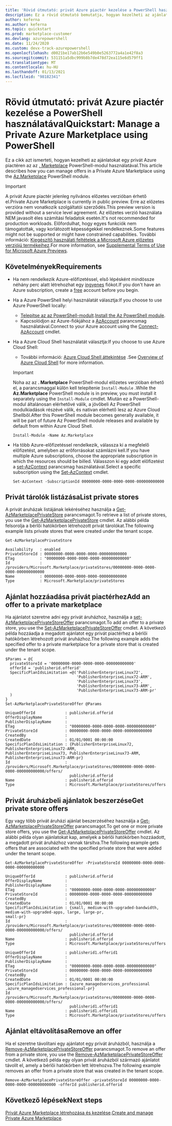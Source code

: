 ```yaml
---
title: 'Rövid útmutató: privát Azure piactér kezelése a PowerShell használatával'
description: Ez a rövid útmutató bemutatja, hogyan kezelheti az ajánlatokat egy privát Azure piactéren a Azure PowerShell használatával.
author: keferna
ms.author: keferna
ms.topic: quickstart
ms.prod: marketplace-customer
ms.devlang: azurepowershell
ms.date: 11/24/2020
ms.custom: devx-track-azurepowershell
ms.openlocfilehash: d0021be17ab12b6e549b0e5263772a4a1e42f8a3
ms.sourcegitcommit: 531151a5dbc999b8b7de478d72ea115e6d579ff1
ms.translationtype: MT
ms.contentlocale: hu-HU
ms.lasthandoff: 01/13/2021
ms.locfileid: "98182341"
---
```

# <a name="quickstart-manage-a-private-azure-marketplace-using-powershell"></a><span data-ttu-id="4232b-103">Rövid útmutató: privát Azure piactér kezelése a PowerShell használatával</span><span class="sxs-lookup"><span data-stu-id="4232b-103">Quickstart: Manage a Private Azure Marketplace using PowerShell</span></span>

<span data-ttu-id="4232b-104">Ez a cikk azt ismerteti, hogyan kezelheti az ajánlatokat egy privát Azure piactéren az az [. Marketplace](/powershell/module/az.marketplace) PowerShell-modul használatával.</span><span class="sxs-lookup"><span data-stu-id="4232b-104">This article describes how you can manage offers in a Private Azure Marketplace using the [Az.Marketplace](/powershell/module/az.marketplace) PowerShell module.</span></span>

> [!IMPORTANT]
> <span data-ttu-id="4232b-105">A privát Azure piactér jelenleg nyilvános előzetes verzióban érhető el.</span><span class="sxs-lookup"><span data-stu-id="4232b-105">Private Azure Marketplace is currently in public preview.</span></span> <span data-ttu-id="4232b-106">Erre az előzetes verzióra nem vonatkozik szolgáltatói szerződés.</span><span class="sxs-lookup"><span data-stu-id="4232b-106">This preview version is provided without a service level agreement.</span></span> <span data-ttu-id="4232b-107">Az előzetes verzió használata NEM javasolt éles számítási feladatok esetén.</span><span class="sxs-lookup"><span data-stu-id="4232b-107">It's not recommended for production workloads.</span></span> <span data-ttu-id="4232b-108">Előfordulhat, hogy egyes funkciók nem támogatottak, vagy korlátozott képességekkel rendelkeznek.</span><span class="sxs-lookup"><span data-stu-id="4232b-108">Some features might not be supported or might have constrained capabilities.</span></span> <span data-ttu-id="4232b-109">További információ: [Kiegészítő használati feltételek a Microsoft Azure előzetes verziójú termékeihez](https://azure.microsoft.com/support/legal/preview-supplemental-terms/).</span><span class="sxs-lookup"><span data-stu-id="4232b-109">For more information, see [Supplemental Terms of Use for Microsoft Azure Previews](https://azure.microsoft.com/support/legal/preview-supplemental-terms/).</span></span>

## <a name="requirements"></a><span data-ttu-id="4232b-110">Követelmények</span><span class="sxs-lookup"><span data-stu-id="4232b-110">Requirements</span></span>

* <span data-ttu-id="4232b-111">Ha nem rendelkezik Azure-előfizetéssel, első lépésként mindössze néhány perc alatt létrehozhat egy [ingyenes](https://azure.microsoft.com/free/) fiókot.</span><span class="sxs-lookup"><span data-stu-id="4232b-111">If you don't have an Azure subscription, create a [free](https://azure.microsoft.com/free/) account before you begin.</span></span>

* <span data-ttu-id="4232b-112">Ha a Azure PowerShell helyi használatát választja:</span><span class="sxs-lookup"><span data-stu-id="4232b-112">If you choose to use Azure PowerShell locally:</span></span>
  * <span data-ttu-id="4232b-113">[Telepítse az az PowerShell-modult](/powershell/azure/install-az-ps).</span><span class="sxs-lookup"><span data-stu-id="4232b-113">[Install the Az PowerShell module](/powershell/azure/install-az-ps).</span></span>
  * <span data-ttu-id="4232b-114">Kapcsolódjon az Azure-fiókjához a [AzAccount](/powershell/module/az.accounts/connect-azaccount) parancsmag használatával.</span><span class="sxs-lookup"><span data-stu-id="4232b-114">Connect to your Azure account using the [Connect-AzAccount](/powershell/module/az.accounts/connect-azaccount) cmdlet.</span></span>
* <span data-ttu-id="4232b-115">Ha a Azure Cloud Shell használatát választja:</span><span class="sxs-lookup"><span data-stu-id="4232b-115">If you choose to use Azure Cloud Shell:</span></span>
  * <span data-ttu-id="4232b-116">További információ: [Azure Cloud Shell áttekintése](/azure/cloud-shell/overview) .</span><span class="sxs-lookup"><span data-stu-id="4232b-116">See [Overview of Azure Cloud Shell](/azure/cloud-shell/overview) for more information.</span></span>

  > [!IMPORTANT]
  > <span data-ttu-id="4232b-117">Noha az az **. Marketplace** PowerShell-modul előzetes verzióban érhető el, a parancsmaggal külön kell telepítenie `Install-Module` .</span><span class="sxs-lookup"><span data-stu-id="4232b-117">While the **Az.Marketplace** PowerShell module is in preview, you must install it separately using the `Install-Module` cmdlet.</span></span> <span data-ttu-id="4232b-118">Miután ez a PowerShell-modul általánosan elérhetővé válik, a jövőbeli Az PowerShell modulkiadások részévé válik, és natívan elérhető lesz az Azure Cloud Shellből.</span><span class="sxs-lookup"><span data-stu-id="4232b-118">After this PowerShell module becomes generally available, it will be part of future Az PowerShell module releases and available by default from within Azure Cloud Shell.</span></span>

  ```azurepowershell-interactive
  Install-Module -Name Az.Marketplace
  ```

* <span data-ttu-id="4232b-119">Ha több Azure-előfizetéssel rendelkezik, válassza ki a megfelelő előfizetést, amelyben az erőforrásokat számlázni kell.</span><span class="sxs-lookup"><span data-stu-id="4232b-119">If you have multiple Azure subscriptions, choose the appropriate subscription in which the resources should be billed.</span></span> <span data-ttu-id="4232b-120">Válasszon ki egy adott előfizetést a [set-AzContext](/powershell/module/az.accounts/set-azcontext) parancsmag használatával.</span><span class="sxs-lookup"><span data-stu-id="4232b-120">Select a specific subscription using the [Set-AzContext](/powershell/module/az.accounts/set-azcontext) cmdlet.</span></span>

  ```azurepowershell-interactive
  Set-AzContext -SubscriptionId 00000000-0000-0000-0000-000000000000
  ```

## <a name="list-private-stores"></a><span data-ttu-id="4232b-121">Privát tárolók listázása</span><span class="sxs-lookup"><span data-stu-id="4232b-121">List private stores</span></span>

<span data-ttu-id="4232b-122">A privát áruházak listájának lekéréséhez használja a [Get-AzMarketplacePrivateStore](/powershell/module/az.marketplace/get-azmarketplaceprivatestore) parancsmagot.</span><span class="sxs-lookup"><span data-stu-id="4232b-122">To retrieve a list of private stores, you use the [Get-AzMarketplacePrivateStore](/powershell/module/az.marketplace/get-azmarketplaceprivatestore) cmdlet.</span></span> <span data-ttu-id="4232b-123">Az alábbi példa felsorolja a bérlői hatókörben létrehozott privát tárolókat.</span><span class="sxs-lookup"><span data-stu-id="4232b-123">The following example lists private stores that were created under the tenant scope.</span></span>

```azurepowershell-interactive
Get-AzMarketplacePrivateStore
```

```Output
Availability   : enabled
PrivateStoreId : 00000000-0000-0000-0000-000000000000
ETag           : "00000000-0000-0000-0000-000000000000"
Id             : /providers/Microsoft.Marketplace/privateStores/00000000-0000-0000-0000-000000000000
Name           : 00000000-0000-0000-0000-000000000000
Type           : Microsoft.Marketplace/privateStores
```

## <a name="add-an-offer-to-a-private-marketplace"></a><span data-ttu-id="4232b-124">Ajánlat hozzáadása privát piactérhez</span><span class="sxs-lookup"><span data-stu-id="4232b-124">Add an offer to a private marketplace</span></span>

<span data-ttu-id="4232b-125">Ha ajánlatot szeretne adni egy privát áruházhoz, használja a [set-AzMarketplacePrivateStoreOffer](/powershell/module/az.marketplace/set-azmarketplaceprivatestoreoffer) parancsmagot.</span><span class="sxs-lookup"><span data-stu-id="4232b-125">To add an offer to a private store, you use the [Set-AzMarketplacePrivateStoreOffer](/powershell/module/az.marketplace/set-azmarketplaceprivatestoreoffer) cmdlet.</span></span> <span data-ttu-id="4232b-126">A következő példa hozzáadja a megadott ajánlatot egy privát piactérhez a bérlői hatókörben létrehozott privát áruházhoz.</span><span class="sxs-lookup"><span data-stu-id="4232b-126">The following example adds the specified offer to a private marketplace for a private store that is created under the tenant scope.</span></span>

```azurepowershell-interactive
$Params = @{
  privateStoreId = '00000000-0000-0000-0000-000000000000'
  offerId = 'publisherid.offerid'
  SpecificPlanIdsLimitation =@('PublisherEnterpriseLinux72',
                               'PublisherEnterpriseLinux72-ARM',
                               'PublisherEnterpriseLinux73',
                               'PublisherEnterpriseLinux73-ARM',
                               'PublisherEnterpriseLinux73-ARM-pr'
  )
}
Set-AzMarketplacePrivateStoreOffer @Params
```

```Output
UniqueOfferId             : publisherid.offerid
OfferDisplayName          :
PublisherDisplayName      :
ETag                      : "00000000-0000-0000-0000-000000000000"
PrivateStoreId            : 00000000-0000-0000-0000-000000000000
CreatedBy                 :
CreatedDate               : 01/01/0001 00:00:00
SpecificPlanIdsLimitation : {PublisherEnterpriseLinux72, PublisherEnterpriseLinux72-ARM,
PublisherEnterpriseLinux73, PublisherEnterpriseLinux73-ARM, PublisherEnterpriseLinux73-ARM-pr}
Id                        :
/providers/Microsoft.Marketplace/privateStores/00000000-0000-0000-0000-000000000000/offers/
                            publisherid.offerid
Name                      : publisherid.offerid
Type                      : Microsoft.Marketplace/privateStores/offers
```

## <a name="get-private-store-offers"></a><span data-ttu-id="4232b-127">Privát áruházbeli ajánlatok beszerzése</span><span class="sxs-lookup"><span data-stu-id="4232b-127">Get private store offers</span></span>

<span data-ttu-id="4232b-128">Egy vagy több privát áruházi ajánlat beszerzéséhez használja a [Get-AzMarketplacePrivateStoreOffer](/powershell/module/az.marketplace/get-azmarketplaceprivatestoreoffer) parancsmagot.</span><span class="sxs-lookup"><span data-stu-id="4232b-128">To get one or more private store offers, you use the [Get-AzMarketplacePrivateStoreOffer](/powershell/module/az.marketplace/get-azmarketplaceprivatestoreoffer) cmdlet.</span></span> <span data-ttu-id="4232b-129">Az alábbi példa olyan ajánlatokat kap, amelyek a bérlői hatókörben hozzáadott, a megadott privát áruházhoz vannak társítva.</span><span class="sxs-lookup"><span data-stu-id="4232b-129">The following example gets offers that are associated with the specified private store that were added under the tenant scope.</span></span>

```azurepowershell-interactive
Get-AzMarketplacePrivateStoreOffer -PrivateStoreId 00000000-0000-0000-0000-000000000000
```

```Output
UniqueOfferId             : publisherid.offerid
OfferDisplayName          :
PublisherDisplayName      :
ETag                      : "00000000-0000-0000-0000-000000000000"
PrivateStoreId            : 00000000-0000-0000-0000-000000000000
CreatedBy                 :
CreatedDate               : 01/01/0001 00:00:00
SpecificPlanIdsLimitation : {small, medium-with-upgraded-bandwidth, medium-with-upgraded-apps, large, large-pr,
small-pr}
Id                        :
/providers/Microsoft.Marketplace/privateStores/00000000-0000-0000-0000-000000000000/offers/
                            publisherid.offerid
Name                      : publisherid.offerid
Type                      : Microsoft.Marketplace/privateStores/offers

UniqueOfferId             : publisherid1.offerid1
OfferDisplayName          :
PublisherDisplayName      :
ETag                      : "00000000-0000-0000-0000-000000000000"
PrivateStoreId            : 00000000-0000-0000-0000-000000000000
CreatedBy                 :
CreatedDate               : 01/01/0001 00:00:00
SpecificPlanIdsLimitation : {azure_managedservices_professional ,azure_managedservices_professional-pr}
Id                        :
/providers/Microsoft.Marketplace/privateStores/00000000-0000-0000-0000-000000000000/offers/
                            publisherid1.offerid1
Name                      : publisherid1.offerid1
Type                      : Microsoft.Marketplace/privateStores/offers
```

## <a name="remove-an-offer"></a><span data-ttu-id="4232b-130">Ajánlat eltávolítása</span><span class="sxs-lookup"><span data-stu-id="4232b-130">Remove an offer</span></span>

<span data-ttu-id="4232b-131">Ha el szeretne távolítani egy ajánlatot egy privát áruházból, használja a [Remove-AzMarketplacePrivateStoreOffer](/powershell/module/az.marketplace/remove-azmarketplaceprivatestoreoffer) parancsmagot.</span><span class="sxs-lookup"><span data-stu-id="4232b-131">To remove an offer from a private store, you use the [Remove-AzMarketplacePrivateStoreOffer](/powershell/module/az.marketplace/remove-azmarketplaceprivatestoreoffer) cmdlet.</span></span> <span data-ttu-id="4232b-132">A következő példa egy olyan privát áruházból származó ajánlatot távolít el, amely a bérlői hatókörben lett létrehozva.</span><span class="sxs-lookup"><span data-stu-id="4232b-132">The following example removes an offer from a private store that was created in the tenant scope.</span></span>

```azurepowershell-interactive
Remove-AzMarketplacePrivateStoreOffer -privateStoreId 00000000-0000-0000-0000-000000000000 -offerId publisherid.offerid
```

## <a name="next-steps"></a><span data-ttu-id="4232b-133">Következő lépések</span><span class="sxs-lookup"><span data-stu-id="4232b-133">Next steps</span></span>

<span data-ttu-id="4232b-134">[Privát Azure Marketplace létrehozása és kezelése](create-manage-private-azure-marketplace.md).</span><span class="sxs-lookup"><span data-stu-id="4232b-134">[Create and manage Private Azure Marketplace](create-manage-private-azure-marketplace.md).</span></span>
